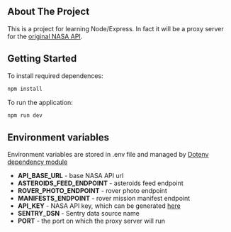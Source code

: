 ## About The Project

This is a project for learning Node/Express. In fact it will be a proxy server for the [original NASA API](https://api.nasa.gov/).

## Getting Started

To install required dependences:

```sh
npm install
```

To run the application:

```sh
npm run dev
```

## Environment variables

Environment variables are stored in .env file and managed by [Dotenv dependency module](https://www.npmjs.com/package/dotenv)

- **API_BASE_URL** - base NASA API url
- **ASTEROIDS_FEED_ENDPOINT** - asteroids feed endpoint
- **ROVER_PHOTO_ENDPOINT** - rover photo endpoint
- **MANIFESTS_ENDPOINT** - rover mission manifest endpoint
- **API_KEY** - NASA API key, which can be generated [here](https://api.nasa.gov/)
- **SENTRY_DSN** - Sentry data source name
- **PORT** - the port on which the proxy server will run

